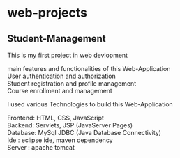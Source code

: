 # web-projects

   <h2> Student-Management </h2>
   
   This is my first project  in web devlopment 

main features and functionalities of this Web-Application <br>
User authentication and authorization <br>
Student registration and profile management <br>
Course enrollment and management <br>

I used various Technologies to build this Web-Application

Frontend: HTML, CSS, JavaScript <br>
Backend: Servlets, JSP (JavaServer Pages) <br>
Database: MySql JDBC (Java Database Connectivity) <br>
Ide : eclipse ide, maven dependency <br>
Server : apache tomcat 
